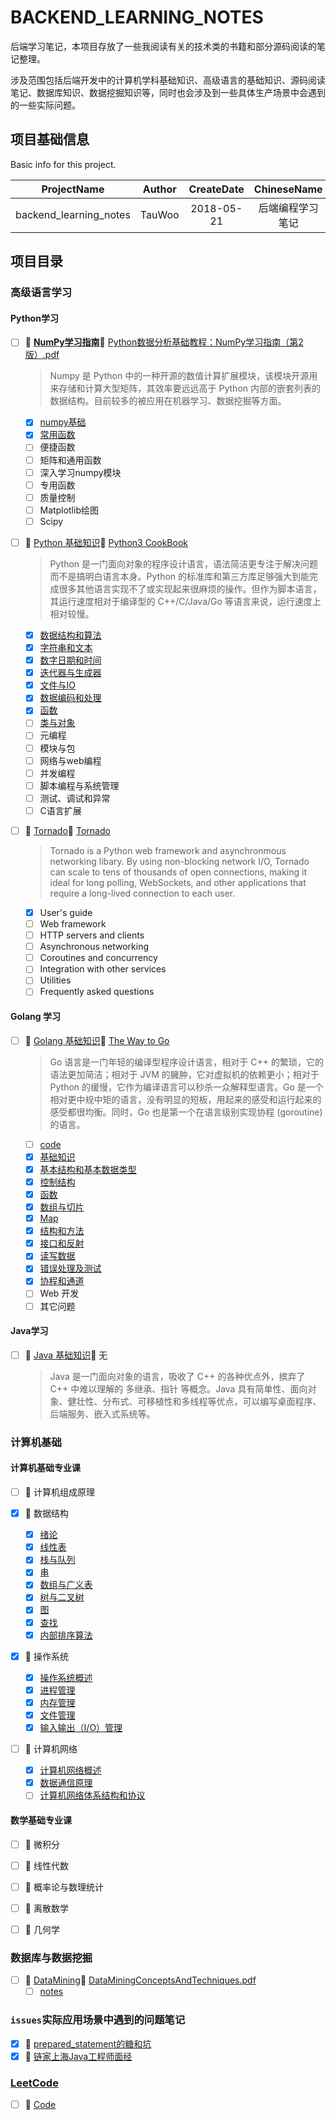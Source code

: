 <!-- backend_learning_notes -->
# BACKEND_LEARNING_NOTES

后端学习笔记，本项目存放了一些我阅读有关的技术类的书籍和部分源码阅读的笔记整理。

涉及范围包括后端开发中的计算机学科基础知识、高级语言的基础知识、源码阅读笔记、数据库知识、数据挖掘知识等，同时也会涉及到一些具体生产场景中会遇到的一些实际问题。

## 项目基础信息
Basic info for this project.

ProjectName | Author | CreateDate | ChineseName
:-: | :-: | :-: | :-:
backend_learning_notes | TauWoo | 2018-05-21 | 后端编程学习笔记

## 项目目录

### 高级语言学习

#### Python学习

- [ ] :cookie: **[NumPy学习指南](./高级语言学习/Python学习/numpy笔记/NumPy学习指南)**:email: [Python数据分析基础教程：NumPy学习指南（第2版）.pdf](https://github.com/TauWu/backend_learning_notes/blob/master/%E9%AB%98%E7%BA%A7%E8%AF%AD%E8%A8%80%E5%AD%A6%E4%B9%A0/Python%E5%AD%A6%E4%B9%A0/numpy%E7%AC%94%E8%AE%B0/docs/Python%E6%95%B0%E6%8D%AE%E5%88%86%E6%9E%90%E5%9F%BA%E7%A1%80%E6%95%99%E7%A8%8B%EF%BC%9ANumPy%E5%AD%A6%E4%B9%A0%E6%8C%87%E5%8D%97%EF%BC%88%E7%AC%AC2%E7%89%88%EF%BC%89.pdf)
    > Numpy 是 Python 中的一种开源的数值计算扩展模块，该模块开源用来存储和计算大型矩阵，其效率要远远高于 Python 内部的嵌套列表的数据结构。目前较多的被应用在机器学习、数据挖掘等方面。
    - [x] [numpy基础](./高级语言学习/Python学习/numpy笔记/NumPy学习指南/Chapter2.py)
    - [x] [常用函数](./高级语言学习/Python学习/numpy笔记/NumPy学习指南/Chapter3.py)
    - [ ] 便捷函数
    - [ ] 矩阵和通用函数
    - [ ] 深入学习numpy模块
    - [ ] 专用函数
    - [ ] 质量控制
    - [ ] Matplotlib绘图
    - [ ] Scipy

- [ ] :cookie: [Python 基础知识](./高级语言学习/Python学习/Python基础知识/README.MD):email: [Python3 CookBook](http://python3-cookbook.readthedocs.io/zh_CN/latest/)
    > Python 是一门面向对象的程序设计语言，语法简洁更专注于解决问题而不是搞明白语言本身。Python 的标准库和第三方库足够强大到能完成很多其他语言实现不了或实现起来很麻烦的操作。但作为脚本语言，其运行速度相对于编译型的 C++/C/Java/Go 等语言来说，运行速度上相对较慢。
    
    - [x] [数据结构和算法](./高级语言学习/Python学习/Python基础知识/1_datastruct.py)
    - [x] [字符串和文本](./高级语言学习/Python学习/Python基础知识/2_strings.py)
    - [x] [数字日期和时间](./高级语言学习/Python学习/Python基础知识/3_nums_datetime.py)
    - [x] [迭代器与生成器](./高级语言学习/Python学习/Python基础知识/4_iterator_generator.md)
    - [x] [文件与IO](./高级语言学习/Python学习/Python基础知识/5_file_io.md)
    - [x] [数据编码和处理](./高级语言学习/Python学习/Python基础知识/6_data_coding.md)
    - [x] [函数](./高级语言学习/Python学习/Python基础知识/7_function.md)
    - [ ] [类与对象](./高级语言学习/Python学习/Python基础知识/8_class_object.md)
    - [ ] 元编程
    - [ ] 模块与包
    - [ ] 网络与web编程
    - [ ] 并发编程
    - [ ] 脚本编程与系统管理
    - [ ] 测试、调试和异常
    - [ ] C语言扩展
    
- [ ] :cookie: [Tornado](./高级语言学习/Python学习/Tornado):email: [Tornado](http://www.tornadoweb.org/en/stable/index.html)
    > Tornado is a Python web framework and asynchronmous networking libary. By using non-blocking network I/O, Tornado can scale to tens of thousands of open connections, making it ideal for long polling, WebSockets, and other applications that require a long-lived connection to each user.

    - [x] User's guide
    - [ ] Web framework
    - [ ] HTTP servers and clients
    - [ ] Asynchronous networking
    - [ ] Coroutines and concurrency
    - [ ] Integration with other services
    - [ ] Utilities
    - [ ] Frequently asked questions

#### Golang 学习

- [ ] :cookie: [Golang 基础知识](./高级语言学习/Golang学习/Golang基础知识/README.md):email: [The Way to Go](https://zengweigang.gitbooks.io/core-go/content/index.html)
    > Go 语言是一门年轻的编译型程序设计语言，相对于 C++ 的繁琐，它的语法更加简洁；相对于 JVM 的臃肿，它对虚拟机的依赖更小；相对于 Python 的缓慢，它作为编译语言可以秒杀一众解释型语言。Go 是一个相对更中规中矩的语言，没有明显的短板，用起来的感受和运行起来的感受都很均衡。同时，Go 也是第一个在语言级别实现协程 (goroutine) 的语言。
    
    - [ ] [code](./高级语言学习/Golang学习/Golang基础知识/Code)
    - [x] [基础知识](./高级语言学习/Golang学习/Golang基础知识/1_基础知识.md)
    - [x] [基本结构和基本数据类型](./高级语言学习/Golang学习/Golang基础知识/2_基本结构和基本数据类型.md)
    - [x] [控制结构](./高级语言学习/Golang学习/Golang基础知识/3_控制结构.md)
    - [x] [函数](./高级语言学习/Golang学习/Golang基础知识/4_函数.md)
    - [x] [数组与切片](./高级语言学习/Golang学习/Golang基础知识/5_数组与切片.md)
    - [x] [Map](./高级语言学习/Golang学习/Golang基础知识/6_Map.md)
    - [x] [结构和方法](./高级语言学习/Golang学习/Golang基础知识/7_结构和方法.md)
    - [x] [接口和反射](./高级语言学习/Golang学习/Golang基础知识/8_接口和反射.md)
    - [x] [读写数据](./高级语言学习/Golang学习/Golang基础知识/9_读写数据.md)
    - [x] [错误处理及测试](./高级语言学习/Golang学习/Golang基础知识/10_错误处理及测试.md)
    - [x] [协程和通道](./高级语言学习/Golang学习/Golang基础知识/11_协程与通道.md)
    - [ ] Web 开发
    - [ ] 其它问题

#### Java学习

- [ ] :cookie: [Java 基础知识](./高级语言学习/Java学习/Java基础知识):email: 无
    > Java 是一门面向对象的语言，吸收了 C++ 的各种优点外，摈弃了 C++ 中难以理解的 多继承、指针 等概念。Java 具有简单性、面向对象、健壮性、分布式、可移植性和多线程等优点，可以编写桌面程序、后端服务、嵌入式系统等。

### 计算机基础

#### 计算机基础专业课

- [ ] :cookie: 计算机组成原理

- [x] :cookie: 数据结构
    - [x] [绪论](./计算机基础/数据结构/笔记/绪论.md)
    - [x] [线性表](./计算机基础/数据结构/笔记/线性表.md)
    - [x] [栈与队列](./计算机基础/数据结构/笔记/栈与队列.md)
    - [x] [串](./计算机基础/数据结构/笔记/串.md)
    - [x] [数组与广义表](./计算机基础/数据结构/笔记/数组与广义表.md)
    - [x] [树与二叉树](./计算机基础/数据结构/笔记/树与二叉树.md)
    - [x] [图](./计算机基础/数据结构/笔记/图.md)
    - [x] [查找](./计算机基础/数据结构/笔记/查找.md)
    - [x] [内部排序算法](./计算机基础/数据结构/笔记/内部排序.md) 

- [x] :cookie: 操作系统
    - [x] [操作系统概述](./计算机基础/操作系统/笔记/操作系统概述.md)
    - [x] [进程管理](./计算机基础/操作系统/笔记/进程管理.md)
    - [x] [内存管理](./计算机基础/操作系统/笔记/内存管理.md)
    - [x] [文件管理](./计算机基础/操作系统/笔记/文件管理.md)
    - [x] [输入输出（I/O）管理](./计算机基础/操作系统/笔记/输入输出（IO）管理.md)

- [ ] :cookie: 计算机网络
    - [x] [计算机网络概述](./计算机基础/计算机网络/计算机网络概述.md)
    - [x] [数据通信原理](./计算机基础/计算机网络/数据通信原理.md)
    - [ ] [计算机网络体系结构和协议](./计算机基础/计算机网络/计算机网络体系结构和协议.md)

#### 数学基础专业课

- [ ] :cookie: 微积分

- [ ] :cookie: 线性代数

- [ ] :cookie: 概率论与数理统计

- [ ] :cookie: 离散数学

- [ ] :cookie: 几何学

### 数据库与数据挖掘

- [ ] :cookie: [DataMining](./DataMining):email: [DataMiningConceptsAndTechniques.pdf](./DataMining/docs/DataMiningConceptsAndTechniques.pdf)
    - [ ] [notes](./DataMining/notes)

### `issues`实际应用场景中遇到的问题笔记

- [x] :cookie: [prepared_statement的糖和坑](./issues/数据库/prepared_statement的糖和坑.md)
- [x] :cookie: [链家上海Java工程师面经](./issues/面经/2018年5月29日链家上海Java工程师.md)

### [LeetCode](./LeetCode/README.md)

- [ ] :cookie: [Code](./LeetCode/Code)
